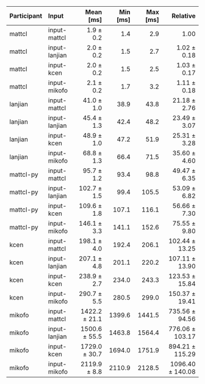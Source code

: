 | Participant | Input | Mean [ms] | Min [ms] | Max [ms] | Relative |
|:---|:---|---:|---:|---:|---:|
| mattcl | input-mattcl | 1.9 ± 0.2 | 1.4 | 2.9 | 1.00 |
| mattcl | input-lanjian | 2.0 ± 0.2 | 1.5 | 2.7 | 1.02 ± 0.18 |
| mattcl | input-kcen | 2.0 ± 0.2 | 1.5 | 2.5 | 1.03 ± 0.17 |
| mattcl | input-mikofo | 2.1 ± 0.2 | 1.7 | 3.2 | 1.11 ± 0.18 |
| lanjian | input-mattcl | 41.0 ± 1.0 | 38.9 | 43.8 | 21.18 ± 2.76 |
| lanjian | input-lanjian | 45.4 ± 1.3 | 42.4 | 48.2 | 23.49 ± 3.07 |
| lanjian | input-kcen | 48.9 ± 1.0 | 47.2 | 51.9 | 25.31 ± 3.28 |
| lanjian | input-mikofo | 68.8 ± 1.3 | 66.4 | 71.5 | 35.60 ± 4.60 |
| mattcl-py | input-mattcl | 95.7 ± 1.2 | 93.4 | 98.8 | 49.47 ± 6.35 |
| mattcl-py | input-lanjian | 102.7 ± 1.5 | 99.4 | 105.5 | 53.09 ± 6.82 |
| mattcl-py | input-kcen | 109.6 ± 1.8 | 107.1 | 116.1 | 56.66 ± 7.30 |
| mattcl-py | input-mikofo | 146.1 ± 3.3 | 141.1 | 152.6 | 75.55 ± 9.80 |
| kcen | input-mattcl | 198.1 ± 4.0 | 192.4 | 206.1 | 102.44 ± 13.25 |
| kcen | input-lanjian | 207.1 ± 4.8 | 201.1 | 220.2 | 107.11 ± 13.90 |
| kcen | input-kcen | 238.9 ± 2.7 | 234.0 | 243.3 | 123.53 ± 15.84 |
| kcen | input-mikofo | 290.7 ± 5.5 | 280.5 | 299.0 | 150.37 ± 19.41 |
| mikofo | input-mattcl | 1422.2 ± 21.1 | 1399.6 | 1441.5 | 735.56 ± 94.56 |
| mikofo | input-lanjian | 1500.6 ± 55.5 | 1463.8 | 1564.4 | 776.06 ± 103.17 |
| mikofo | input-kcen | 1729.0 ± 30.7 | 1694.0 | 1751.9 | 894.21 ± 115.29 |
| mikofo | input-mikofo | 2119.9 ± 8.8 | 2110.9 | 2128.5 | 1096.40 ± 140.08 |
